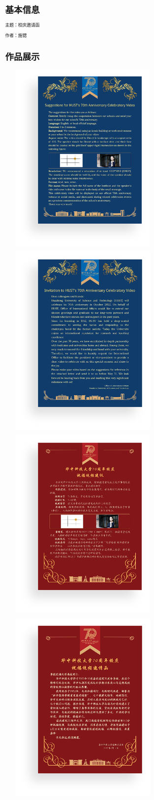 # 基本信息

主题：校庆邀请函

作者：施锶

# 作品展示

<p align='center'>
<img src='../images/2022/邀请函1-施锶.png'>
</p>
<p align='center'>
<img src='../images/2022/邀请函2-施锶.png'>
</p>
<p align='center'>
<img src='../images/2022/邀请函3-施锶.png'>
</p>
<p align='center'>
<img src='../images/2022/邀请函4-施锶.png'>
</p>
